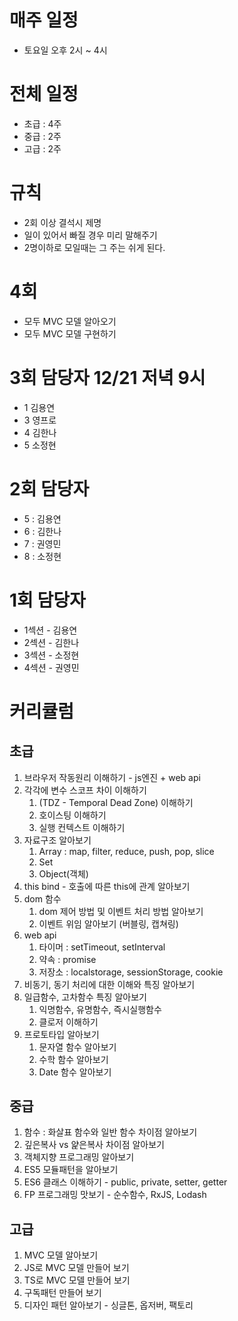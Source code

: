 # 매주 일정

- 토요일 오후 2시 ~ 4시

# 전체 일정

- 초급 : 4주
- 중급 : 2주
- 고급 : 2주

# 규칙

- 2회 이상 결석시 제명
- 일이 있어서 빠질 경우 미리 말해주기
- 2명이하로 모일때는 그 주는 쉬게 된다.

# 4회

- 모두 MVC 모델 알아오기
- 모두 MVC 모델 구현하기

# 3회 담당자 12/21 저녁 9시

- 1 김용연
- 3 영프로
- 4 김한나
- 5 소정현

# 2회 담당자

- 5 : 김용연
- 6 : 김한나
- 7 : 권영민
- 8 : 소정현

# 1회 담당자

- 1섹션 - 김용연
- 2섹션 - 김한나
- 3섹션 - 소정현
- 4섹션 - 권영민

# 커리큘럼

## 초급

1. 브라우저 작동원리 이해하기 - js엔진 + web api
2. 각각에 변수 스코프 차이 이해하기
   1. (TDZ - Temporal Dead Zone) 이해하기
   2. 호이스팅 이해하기
   3. 실행 컨텍스트 이해하기
3. 자료구조 알아보기
   1. Array : map, filter, reduce, push, pop, slice
   2. Set
   3. Object(객체)
4. this bind - 호출에 따른 this에 관계 알아보기
5. dom 함수
   1. dom 제어 방법 및 이벤트 처리 방법 알아보기
   2. 이벤트 위임 알아보기 (버블링, 캡쳐링)
6. web api
   1. 타이머 : setTimeout, setInterval
   2. 약속 : promise
   3. 저장소 : localstorage, sessionStorage, cookie
7. 비동기, 동기 처리에 대한 이해와 특징 알아보기
8. 일급함수, 고차함수 특징 알아보기
   1. 익명함수, 유명함수, 즉시실행함수
   2. 클로저 이해하기
9. 프로토타입 알아보기
   1. 문자열 함수 알아보기
   2. 수학 함수 알아보기
   3. Date 함수 알아보기

## 중급

1. 함수 : 화살표 함수와 일반 함수 차이점 알아보기
2. 깊은복사 vs 얉은복사 차이점 알아보기
3. 객체지향 프로그래밍 알아보기
4. ES5 모듈패턴을 알아보기
5. ES6 클래스 이해하기 - public, private, setter, getter
6. FP 프로그래밍 맛보기 - 순수함수, RxJS, Lodash

## 고급

1. MVC 모델 알아보기
2. JS로 MVC 모델 만들어 보기
3. TS로 MVC 모델 만들어 보기
4. 구독패턴 만들어 보기
5. 디자인 패턴 알아보기 - 싱글톤, 옵저버, 팩토리
